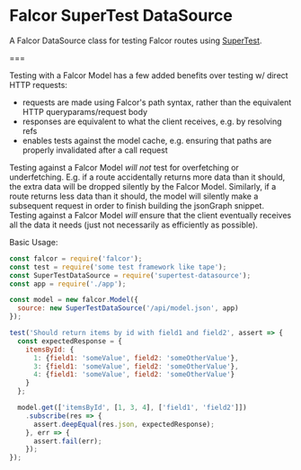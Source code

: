 # Falcor SuperTest DataSource

A Falcor DataSource class for testing Falcor routes using [SuperTest](https://github.com/visionmedia/supertest).

===

Testing with a Falcor Model has a few added benefits over testing w/ direct HTTP requests:
* requests are made using Falcor's path syntax, rather than the equivalent HTTP queryparams/request body
* responses are equivalent to what the client receives, e.g. by resolving refs
* enables tests against the model cache, e.g. ensuring that paths are properly invalidated after a call request

Testing against a Falcor Model _will not_ test for overfetching or underfetching.  E.g. if a route accidentally returns more data than it should, the extra data will be dropped silently by the Falcor Model.  Similarly, if a route returns less data than it should, the model will silently make a subsequent request in order to finish building the jsonGraph snippet.  Testing against a Falcor Model _will_ ensure that the client eventually receives all the data it needs (just not necessarily as efficiently as possible).

Basic Usage:

```javascript
const falcor = require('falcor');
const test = require('some test framework like tape');
const SuperTestDataSource = require('supertest-datasource');
const app = require('./app');

const model = new falcor.Model({
  source: new SuperTestDataSource('/api/model.json', app)
});

test('Should return items by id with field1 and field2', assert => {
  const expectedResponse = {
    itemsById: {
      1: {field1: 'someValue', field2: 'someOtherValue'},
      3: {field1: 'someValue', field2: 'someOtherValue'},
      4: {field1: 'someValue', field2: 'someOtherValue'}
    }
  };

  model.get(['itemsById', [1, 3, 4], ['field1', 'field2']])
    .subscribe(res => {
      assert.deepEqual(res.json, expectedResponse);
    }, err => {
      assert.fail(err);
    });
});

```